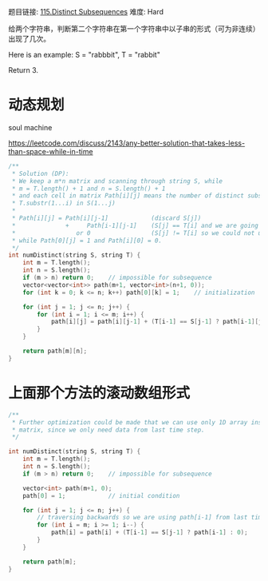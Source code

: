 题目链接: [115.Distinct Subsequences][1]
难度: Hard

给两个字符串，判断第二个字符串在第一个字符串中以子串的形式（可为非连续）出现了几次。

Here is an example:
S = "rabbbit", T = "rabbit"

Return 3.

# 动态规划

soul machine

https://leetcode.com/discuss/2143/any-better-solution-that-takes-less-than-space-while-in-time


```cpp
/**
 * Solution (DP):
 * We keep a m*n matrix and scanning through string S, while
 * m = T.length() + 1 and n = S.length() + 1
 * and each cell in matrix Path[i][j] means the number of distinct subsequences of 
 * T.substr(1...i) in S(1...j)
 * 
 * Path[i][j] = Path[i][j-1]            (discard S[j])
 *              +     Path[i-1][j-1]    (S[j] == T[i] and we are going to use S[j])
 *                 or 0                 (S[j] != T[i] so we could not use S[j])
 * while Path[0][j] = 1 and Path[i][0] = 0.
 */
int numDistinct(string S, string T) {
    int m = T.length();
    int n = S.length();
    if (m > n) return 0;    // impossible for subsequence
    vector<vector<int>> path(m+1, vector<int>(n+1, 0));
    for (int k = 0; k <= n; k++) path[0][k] = 1;    // initialization

    for (int j = 1; j <= n; j++) {
        for (int i = 1; i <= m; i++) {
            path[i][j] = path[i][j-1] + (T[i-1] == S[j-1] ? path[i-1][j-1] : 0);
        }
    }

    return path[m][n];
}
```

# 上面那个方法的滚动数组形式

```cpp
/**
 * Further optimization could be made that we can use only 1D array instead of a
 * matrix, since we only need data from last time step.
 */

int numDistinct(string S, string T) {
    int m = T.length();
    int n = S.length();
    if (m > n) return 0;    // impossible for subsequence

    vector<int> path(m+1, 0);
    path[0] = 1;            // initial condition

    for (int j = 1; j <= n; j++) {
        // traversing backwards so we are using path[i-1] from last time step
        for (int i = m; i >= 1; i--) {  
            path[i] = path[i] + (T[i-1] == S[j-1] ? path[i-1] : 0);
        }
    }

    return path[m];
}
```

[1]: https://leetcode.com/problems/distinct-subsequences/